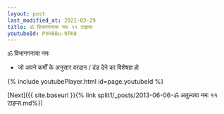 ```yaml
---
layout: post
last_modified_at: 2021-03-29
title: ॐ विभागगनाया नमः ११ टाइम्स
youtubeId: PVH8Bu-9TK8
---
```

 
 
 ॐ विभागगनाया नमः  
 
 -  जो अपने कर्मों के अनुसार वरदान / दंड देने का विशेषज्ञ हो 
 
  
 
  
 
 
 
 
 
 


{% include youtubePlayer.html id=page.youtubeId %}
 
[Next]({{ site.baseurl }}{% link  split1/_posts/2013-06-06-ॐ अतुल्यया नमः ११ टाइम्स.md%})
 
